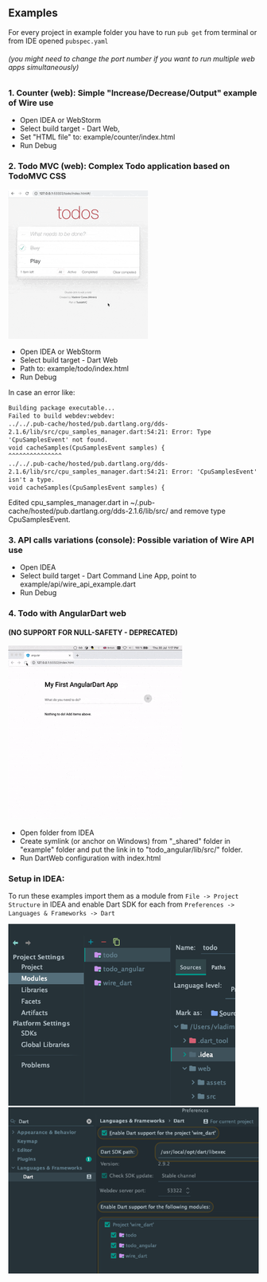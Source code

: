 ## Examples

For every project in example folder you have to run `pub get` from terminal or from IDE opened `pubspec.yaml`
###### (you might need to change the port number if you want to run multiple web apps simultaneously)

### 1. Counter (web): Simple "Increase/Decrease/Output" example of Wire use 
- Open IDEA or WebStorm
- Select build target - Dart Web, 
- Set "HTML file" to: example/counter/index.html
- Run Debug

### 2. Todo MVC (web): Complex Todo application based on TodoMVC CSS
![Todo with Wire](../assets/wire_example_todo_web.gif)
- Open IDEA or WebStorm
- Select build target - Dart Web 
- Path to: example/todo/index.html
- Run Debug

In case an error like: 
```
Building package executable...
Failed to build webdev:webdev:
../../.pub-cache/hosted/pub.dartlang.org/dds-2.1.6/lib/src/cpu_samples_manager.dart:54:21: Error: Type 'CpuSamplesEvent' not found.
void cacheSamples(CpuSamplesEvent samples) {
^^^^^^^^^^^^^^^
../../.pub-cache/hosted/pub.dartlang.org/dds-2.1.6/lib/src/cpu_samples_manager.dart:54:21: Error: 'CpuSamplesEvent' isn't a type.
void cacheSamples(CpuSamplesEvent samples) {
```
Edited cpu_samples_manager.dart in ~/.pub-cache/hosted/pub.dartlang.org/dds-2.1.6/lib/src/ and remove type CpuSamplesEvent.

### 3. API calls variations (console): Possible variation of Wire API use
- Open IDEA
- Select build target - Dart Command Line App, point to example/api/wire_api_example.dart
- Run Debug

### 4. Todo with AngularDart web 
#### (**NO SUPPORT FOR NULL-SAFETY - DEPRECATED**)

![Todo with Wire](../assets/wire_example_todo_angular.gif)
- Open folder from IDEA
- Create symlink (or anchor on Windows) from "_shared" folder in "example" folder and put the link in to "todo_angular/lib/src/" folder.
- Run DartWeb configuration with index.html

### Setup in IDEA:
To run these examples import them as a module from `File -> Project Structure` in IDEA and enable Dart SDK for each from `Preferences -> Languages & Frameworks -> Dart`

![Import as module](../assets/examples-setup-import-as-a-module.png)
![Import as module](../assets/examples-setup-preferences-enable-dart.png)
